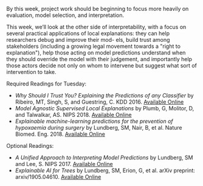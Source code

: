 By this week, project work should be beginning to focus more heavily
on evaluation, model selection, and interpretation. 

This week, we’ll look at the other side of interpretability, with a
focus on several practical applications of local explanations: they
can help researchers debug and improve their mod- els, build trust
among stakeholders (including a growing legal movement towards a
"right to explanation"), help those acting on model predictions
understand when they should override the model with their judgement,
and importantly help those actors decide not only on whom to intervene
but suggest what sort of intervention to take. 

Required Readings for Tuesday:
- *Why Should I Trust You? Explaining the Predictions of any Classifier* by Ribeiro, MT, Singh, S, and Guestring, C. KDD 2016. [Available Online](https://dl.acm.org/citation.cfm?Id=2939778)
- *Model Agnostic Supervised Local Explanations* by Plumb, G, Molitor, D, and Talwalkar, AS. NIPS 2018. [Available Online](http://papers.nips.cc/paper/7518-model-agnostic-supervised-local-explanations)
- *Explainable machine-learning predictions for the prevention of hypoxaemia during surgery* by Lundberg, SM, Nair, B, et al. Nature Biomed. Eng. 2018. [Available Online](https://www.nature.com/articles/s41551-018-0304-0.pdf)

Optional Readings:
- *A Unified Approach to Interpreting Model Predictions* by Lundberg, SM and Lee, S. NIPS 2017.  [Available Online](http://papers.nips.cc/paper/7062-a-unified-approach-to-interpreting-model-predicti)
- *Explainable AI for Trees* by Lundberg, SM, Erion, G, et al. arXiv preprint: arxiv/1905.04610. [Available Online](https://arxiv.org/pdf/1905.04610.pdf)
